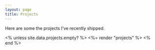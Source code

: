 ```yaml
---
layout: page
title: Projects
---
```


Here are some the projects I've recently shipped.

<% unless site.data.projects.empty? %>
<%= render "projects" %>
<% end %>
